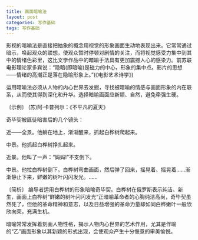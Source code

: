 ```yaml
---
title: 画面暗喻法
layout: post
categories: 写作基础
tags: 写作基础
---
```


影视的暗喻法是直接把抽象的概念用视觉的形象画面生动地表现出来。它常常通过暗示，唤起观众的联想，使观众暂时停顿对剧情的关注，而将视觉感受力集中到其中的情绪色彩里，这比文学作品中的暗喻手法具有更加震撼人心的感染力。前苏联电影理论家多宾说：“隐暗(即暗喻)是磁力的中心，形象的集中点。影片的思想——情绪的高潮正是落在隐喻形象上。”(《电影艺术诗学》)

运用暗喻法必须从人物的内心世界去发掘，寻找被暗喻的情感与画面形象的内在联系，从而使其得到深化和升华。选择暗喻画面应新颖、自然，避免牵强生硬。

〔示例〕 (苏)阿·卡普列尔：《不平凡的夏天》

奇毕契被匪徒暗害后的几个镜头：

近——全景。他躺在地上，渐渐醒来，抓起白桦树爬起来。

中景。他抓起白桦树挣扎起来。

近景。他叫了一声：“妈妈!”不支倒下。

中景。他拉白桦树倒下。白桦树弯曲画面，然后弹了回来，摇晃着、摇晃着……渐渐静止下来，鲜嫩的树叶闪闪发光。……

〔简析〕 编导者运用白桦树的形象暗喻奇毕契。白桦树在俄罗斯表示纯洁、新生，画面上白桦树“鲜嫩的树叶闪闪发光”正暗喻革命者的心胸纯洁高尚，奇毕契虽然死了，但他的革命精神和意志，以及日益增强的革命力量却如同白桦嫩叶一般欣欣向荣，充满生机。

暗喻常常发挥着刻画人物性格，揭示人物内心世界的艺术作用，尤其是作喻的“乙”画面形象以其新颖的形式出现，会使观众产生十分惬意的审美愉悦。 